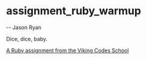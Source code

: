assignment_ruby_warmup
======================

-- Jason Ryan

Dice, dice, baby.

[A Ruby assignment from the Viking Codes School](http://www.vikingcodeschool.com)
